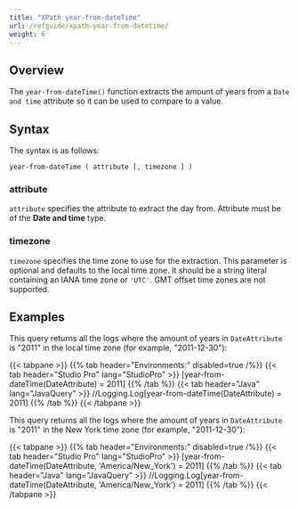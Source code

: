 ```yaml
---
title: "XPath year-from-dateTime"
url: /refguide/xpath-year-from-datetime/
weight: 6
---
```


## Overview

The `year-from-dateTime()` function extracts the amount of years from a `Date and time` attribute so it can be used to compare to a value.

## Syntax

The syntax is as follows:

```
year-from-dateTime ( attribute [, timezone ] )
```

### attribute

`attribute` specifies the attribute to extract the day from. Attribute must be of the **Date and time** type.

### timezone

`timezone` specifies the time zone to use for the extraction. This parameter is optional and defaults to the local time zone. It should be a string literal containing an IANA time zone or `'UTC'`. GMT offset time zones are not supported.

## Examples

This query returns all the logs where the amount of years in `DateAttribute` is "2011" in the local time zone (for example, "2011-12-30"):

{{< tabpane >}}
  {{% tab header="Environments:" disabled=true /%}}
  {{< tab header="Studio Pro" lang="StudioPro" >}}
    [year-from-dateTime(DateAttribute) = 2011]
    {{% /tab %}}
  {{< tab header="Java" lang="JavaQuery" >}}
     //Logging.Log[year-from-dateTime(DateAttribute) = 2011]
    {{% /tab %}}
{{< /tabpane >}}

This query returns all the logs where the amount of years in `DateAttribute` is "2011" in the New York time zone (for example, "2011-12-30"):

{{< tabpane >}}
  {{% tab header="Environments:" disabled=true /%}}
  {{< tab header="Studio Pro" lang="StudioPro" >}}
    [year-from-dateTime(DateAttribute, 'America/New_York') = 2011]
    {{% /tab %}}
  {{< tab header="Java" lang="JavaQuery" >}}
     //Logging.Log[year-from-dateTime(DateAttribute, 'America/New_York') = 2011]
    {{% /tab %}}
{{< /tabpane >}}

